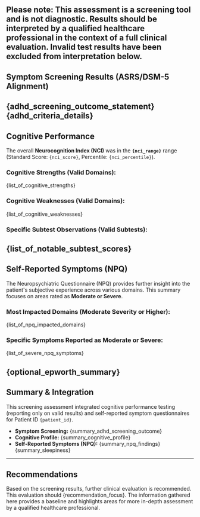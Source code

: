 **Please note:** This assessment is a screening tool and is **not diagnostic**. Results should be interpreted by a qualified healthcare professional in the context of a full clinical evaluation. Invalid test results have been excluded from interpretation below.
---
## Symptom Screening Results (ASRS/DSM-5 Alignment)
{adhd_screening_outcome_statement}
{adhd_criteria_details}
---
## Cognitive Performance
The overall **Neurocognition Index (NCI)** was in the **`{nci_range}`** range (Standard Score: `{nci_score}`, Percentile: `{nci_percentile}`).

### Cognitive Strengths (Valid Domains):
{list_of_cognitive_strengths}

### Cognitive Weaknesses (Valid Domains):
{list_of_cognitive_weaknesses}

### Specific Subtest Observations (Valid Subtests):
{list_of_notable_subtest_scores}
---
## Self-Reported Symptoms (NPQ)
The Neuropsychiatric Questionnaire (NPQ) provides further insight into the patient's subjective experience across various domains. This summary focuses on areas rated as **Moderate or Severe**.

### Most Impacted Domains (Moderate Severity or Higher):
{list_of_npq_impacted_domains}

### Specific Symptoms Reported as Moderate or Severe:
{list_of_severe_npq_symptoms}

{optional_epworth_summary}
---
## Summary & Integration
This screening assessment integrated cognitive performance testing (reporting only on valid results) and self-reported symptom questionnaires for Patient ID `{patient_id}`.

* **Symptom Screening:** {summary_adhd_screening_outcome}
* **Cognitive Profile:** {summary_cognitive_profile}
* **Self-Reported Symptoms (NPQ):** {summary_npq_findings} {summary_sleepiness}
---
## Recommendations
Based on the screening results, further clinical evaluation is recommended. This evaluation should {recommendation_focus}. The information gathered here provides a baseline and highlights areas for more in-depth assessment by a qualified healthcare professional.